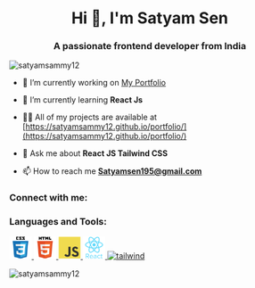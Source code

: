 <h1 align="center">Hi 👋, I'm Satyam Sen</h1>
<h3 align="center">A passionate frontend developer from India</h3>

<p align="left"> <img src="https://komarev.com/ghpvc/?username=satyamsammy12&label=Profile%20views&color=0e75b6&style=flat" alt="satyamsammy12" /> </p>

- 🔭 I’m currently working on [My Portfolio](https://satyamsammy12.github.io/portfolio/)

- 🌱 I’m currently learning **React Js**

- 👨‍💻 All of my projects are available at [https://satyamsammy12.github.io/portfolio/](https://satyamsammy12.github.io/portfolio/)

- 💬 Ask me about **React JS Tailwind CSS**

- 📫 How to reach me **Satyamsen195@gmail.com**

<h3 align="left">Connect with me:</h3>
<p align="left">
</p>

<h3 align="left">Languages and Tools:</h3>
<p align="left"> <a href="https://www.w3schools.com/css/" target="_blank" rel="noreferrer"> <img src="https://raw.githubusercontent.com/devicons/devicon/master/icons/css3/css3-original-wordmark.svg" alt="css3" width="40" height="40"/> </a> <a href="https://www.w3.org/html/" target="_blank" rel="noreferrer"> <img src="https://raw.githubusercontent.com/devicons/devicon/master/icons/html5/html5-original-wordmark.svg" alt="html5" width="40" height="40"/> </a> <a href="https://developer.mozilla.org/en-US/docs/Web/JavaScript" target="_blank" rel="noreferrer"> <img src="https://raw.githubusercontent.com/devicons/devicon/master/icons/javascript/javascript-original.svg" alt="javascript" width="40" height="40"/> </a> <a href="https://reactjs.org/" target="_blank" rel="noreferrer"> <img src="https://raw.githubusercontent.com/devicons/devicon/master/icons/react/react-original-wordmark.svg" alt="react" width="40" height="40"/> </a> <a href="https://tailwindcss.com/" target="_blank" rel="noreferrer"> <img src="https://www.vectorlogo.zone/logos/tailwindcss/tailwindcss-icon.svg" alt="tailwind" width="40" height="40"/> </a> </p>

<p><img align="center" src="https://github-readme-stats.vercel.app/api/top-langs?username=satyamsammy12&show_icons=true&locale=en&layout=compact" alt="satyamsammy12" /></p>
